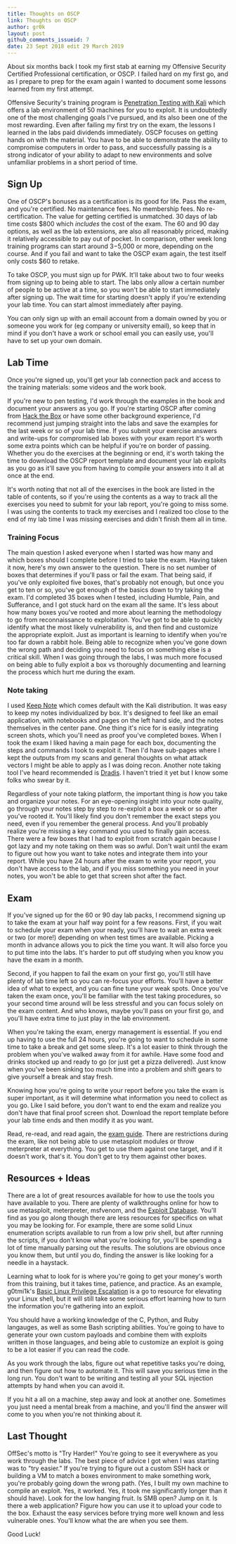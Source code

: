 ```yaml
---
title: Thoughts on OSCP
link: Thoughts on OSCP
author: gr0k
layout: post
github_comments_issueid: 7
date: 23 Sept 2018 edit 29 March 2019
---
```


About six months back I took my first stab at earning my Offensive Security Certified Professional certification, or OSCP. I failed hard on my first go, and as I prepare to prep for the exam again I wanted to document some lessons learned from my first attempt.

Offensive Security's training program is [Penetration Testing with Kali](https://www.offensive-security.com/information-security-training/penetration-testing-training-kali-linux/) which offers a lab environment of 50 machines for you to exploit. It is undoubtedly one of the most challenging goals I've pursued, and its also been one of the most rewarding. Even after failing my first try on the exam, the lessons I learned in the labs paid dividends immediately. OSCP focuses on getting hands on with the material. You have to be able to demonstrate the ability to compromise computers in order to pass, and successfully passing is a strong indicator of your ability to adapt to new environments and solve unfamiliar problems in a short period of time.
<!--more-->
## Sign Up

One of OSCP's bonuses as a certification is its good for life. Pass the exam, and you're certified. No maintenance fees. No membership fees. No re-certification. The value for getting certified is unmatched. 30 days of lab time costs $800 which *includes* the cost of the exam. The 60 and 90 day options, as well as the lab extensions, are also all reasonably priced, making it relatively accessible to pay out of pocket. In comparison, other week long training programs can start around $3-$5,000 or more, depending on the course. And if you fail and want to take the OSCP exam again, the test itself only costs $60 to retake.

To take OSCP, you must sign up for PWK. It'll take about two to four weeks from signing up to being able to start. The labs only allow a certain number of people to be active at a time, so you won't be able to start immediately after signing up. The wait time for starting doesn't apply if you're extending your lab time. You can start almost immediately after paying.

You can only sign up with an email account from a domain owned by you or someone you work for (eg company or university email), so keep that in mind if you don't have a work or school email you can easily use, you'll have to set up your own domain.

## Lab Time

Once you're signed up, you'll get your lab connection pack and access to the training materials: some videos and the work book.

If you're new to pen testing, I'd work through the examples in the book and document your answers as you go. If you're starting OSCP after coming from [Hack the Box](https://www.hackthebox.eu/) or have some other background experience, I'd recommend just jumping straight into the labs and save the examples for the last week or so of your lab time. If you submit your exercise answers and write-ups for compromised lab boxes with your exam report it's worth some extra points which can be helpful if you're on border of passing. Whether you do the exercises at the beginning or end, it's worth taking the time to download the OSCP report template and document your lab exploits as you go as it'll save you from having to compile your answers into it all at once at the end.

It's worth noting that not all of the exercises in the book are listed in the table of contents, so if you're using the contents as a way to track all the exercises you need to submit for your lab report, you're going to miss some. I was using the contents to track my exercises and I realized too close to the end of my lab time I was missing exercises and didn't finish them all in time.

### Training Focus

The main question I asked everyone when I started was how many and which boxes should I complete before I tried to take the exam. Having taken it now, here's my own answer to the question. There is no set number of boxes that determines if you'll pass or fail the exam. That being said, if you've only exploited five boxes, that's probably not enough, but once you get to ten or so, you've got enough of the basics down to try taking the exam. I'd completed 35 boxes when I tested, including Humble, Pain, and Sufferance, and I got stuck hard on the exam all the same. It's less about how many boxes you've rooted and more about learning the methodology to go from reconnaissance to exploitation. You've got to be able to quickly identify what the most likely vulnerability is, and then find and customize the appropriate exploit. Just as important is learning to identify when you're too far down a rabbit hole. Being able to recognize when you've gone down the wrong path and deciding you need to focus on something else is a critical skill. When I was going through the labs, I was much more focused on being able to fully exploit a box vs thoroughly documenting and learning the process which hurt me during the exam.

### Note taking

I used [Keep Note](http://keepnote.org/) which comes default with the Kali distribution. It was easy to keep my notes individualized by box. It's designed to feel like an email application, with notebooks and pages on the left hand side, and the notes themselves in the center pane. One thing it's nice for is easily integrating screen shots, which you'll need as proof you've completed boxes. When I took the exam I liked having a main page for each box, documenting the steps and commands I took to exploit it. Then I'd have sub-pages where I kept the outputs from my scans and general thoughts on what attack vectors I might be able to apply as I was doing recon. Another note taking tool I've heard recommended is [Dradis](https://dradisframework.com/ce/). I haven't tried it yet but I know some folks who swear by it.

Regardless of your note taking platform, the important thing is *how* you take and organize your notes. For an eye-opening insight into your note quality, go through your notes step by step to re-exploit a box a week or so after you've rooted it. You'll likely find you don't remember the exact steps you need, even if you remember the general process. And you'll probably realize you're missing a key command you used to finally gain access. There were a few boxes that I had to exploit from scratch again because I got lazy and my note taking on them was so awful. Don't wait until the exam to figure out how you want to take notes and integrate them into your report. While you have 24 hours after the exam to write your report, you don't have access to the lab, and if you miss something you need in your notes, you won't be able to get that screen shot after the fact.

## Exam

If you've signed up for the 60 or 90 day lab packs, I recommend signing up to take the exam at your half way point for a few reasons. First, if you wait to schedule your exam when your ready, you'll have to wait an extra week or two (or more!) depending on when test times are available. Picking a month in advance allows you to pick the time you want. It will also force you to put time into the labs. It's harder to put off studying when you know you have the exam in a month.

Second, if you happen to fail the exam on your first go, you'll still have plenty of lab time left so you can re-focus your efforts. You'll have a better idea of what to expect, and you can fine tune your weak spots. Once you've taken the exam once, you'll be familiar with the test taking procedures, so your second time around will be less stressful and you can focus solely on the exam content. And who knows, maybe you'll pass on your first go, and you'll have extra time to just play in the lab environment.

When you're taking the exam, energy management is essential. If you end up having to use the full 24 hours, you're going to want to schedule in some time to take a break and get some sleep. It's a lot easier to think through the problem when you've walked away from it for awhile. Have some food and drinks stocked up and ready to go (or just get a pizza delivered). Just know when you've been sinking too much time into a problem and shift gears to give yourself a break and stay fresh.

Knowing how you're going to write your report before you take the exam is super important, as it will determine what information you need to collect as you go. Like I said before, you don't want to end the exam and realize you don't have that final proof screen shot. Download the report template before your lab time ends and then modify it as you want.

Read, re-read, and read again, the [exam guide](https://support.offensive-security.com/#!oscp-exam-guide.md). There are restrictions during the exam, like not being able to use metasploit modules or throw meterpreter at everything. You get to use them against one target, and if it doesn't work, that's it. You don't get to try them against other boxes.  

## Resources + Ideas

There are a lot of great resources available for how to use the tools you have available to you. There are plenty of walkthroughs online for how to use metasploit, meterpreter, msfvenom, and the [Exploit Database](https://www.exploit-db.com/). You'll find as you go along though there are less resources for specifics on what you may be looking for. For example, there are some solid Linux enumeration scripts available to run from a low priv shell, but after running the scripts, if you don't know what you're looking for, you'll be spending a lot of time manually parsing out the results. The solutions are obvious once you know them, but until you do, finding the answer is like looking for a needle in a haystack.

Learning what to look for is where you're going to get your money's worth from this training, but it takes time, patience, and practice. As an example, g0tmi1k's [Basic Linux Privilege Escalation](https://blog.g0tmi1k.com/2011/08/basic-linux-privilege-escalation/) is a go to resource for elevating your Linux shell, but it will still take some serious effort learning how to turn the information you're gathering into an exploit.

You should have a working knowledge of the C, Python, and Ruby langauges, as well as some Bash scripting abilities. You're going to have to generate your own custom payloads and combine them with exploits written in those languages, and being able to customize an exploit is going to be a lot easier if you can read the code.

As you work through the labs, figure out what repetitive tasks you're doing, and then figure out how to automate it. This will save you serious time in the long run. You don't want to be writing and testing all your SQL injection attempts by hand when you can avoid it.

If you hit a all on a machine, step away and look at another one. Sometimes you just need a mental break from a machine, and you'll find the answer will come to you when you're not thinking about it.

## Last Thought

OffSec's motto is "Try Harder!" You're going to see it everywhere as you work through the labs. The best piece of advice I got when I was starting was to "try easier." If you're trying to figure out a custom SSH hack or building a VM to match a boxes environment to make something work, you're probably going down the wrong path. (Yes, I built my own machine to compile an exploit. Yes, it worked. Yes, it took me significantly longer than it should have). Look for the low hanging fruit. Is SMB open? Jump on it. Is there a web application? Figure how you can use it to upload your code to the box.  Exhaust the easy services before trying more well known and less vulnerable ones.  You'll know what the are when you see them.

Good Luck!
